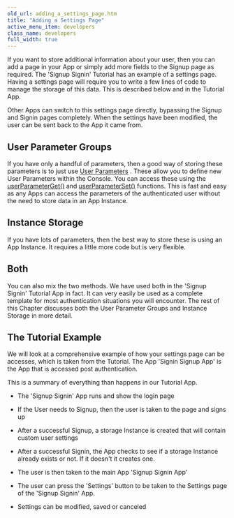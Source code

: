 ```yaml
---
old_url: adding_a_settings_page.htm
title: "Adding a Settings Page"
active_menu_item: developers
class_name: developers
full_width: true
---
```



If you want to store additional information about your user, then you can add a page in your App or simply add more fields to the Signup page as required. The 'Signup Signin' Tutorial has an example of a settings page. Having a settings page will require you to write a few lines of code to manage the storage of this data. This is described below and in the Tutorial App.

Other Apps can switch to this settings page directly, bypassing the Signup and Signin pages completely. When the settings have been modified, the user can be sent back to the App it came from.

## User Parameter Groups

If you have only a handful of parameters, then a good way of storing these parameters is to just use [User Parameters](/developers/documentation/product-guide/the-console/console-tabs/more/account-variables/user-parameters/) . These allow you to define new User Parameters within the Console. You can access these using the [userParameterGet()](/developers/documentation/scripting-apis/client-api/app-functions/userparameterget) and [userParameterSet()](/developers/documentation/scripting-apis/client-api/app-functions/userparameterset) functions. This is fast and easy as any Apps can access the parameters of the authenticated user without the need to store data in an App Instance.

## Instance Storage

If you have lots of parameters, then the best way to store these is using an App Instance. It requires a little more code but is very flexible.

## Both

You can also mix the two methods. We have used both in the 'Signup Signin' Tutorial App in fact. It can very easily be used as a complete template for most authentication situations you will encounter. The rest of this Chapter discusses both the User Parameter Groups and Instance Storage in more detail.

## The Tutorial Example

We will look at a comprehensive example of how your settings page can be accesses, which is taken from the Tutorial. The App 'Signin Signup App' is the App that is accessed post authentication.

This is a summary of everything than happens in our Tutorial App.

 - The 'Signup Signin' App runs and show the login page

 - If the User needs to Signup, then the user is taken to the page and signs up

 - After a successful Signup, a storage Instance is created that will contain custom user settings

 - After a successful Signin, the App checks to see if a storage Instance already exists or not. If it doesn't it creates one.

 - The user is then taken to the main App 'Signup Signin App'

 - The user can press the 'Settings' button to be taken to the Settings page of the 'Signup Signin' App.

 - Settings can be modified, saved or canceled

